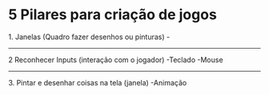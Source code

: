 <h1>5 Pilares para criação de jogos </h1> 
1. Janelas (Quadro fazer desenhos ou pinturas)
        -
        <hr>
2 Reconhecer Inputs (interação com o jogador)
        -Teclado
        -Mouse
        <hr>
3. Pintar e desenhar coisas na tela (janela)
        -Animação
